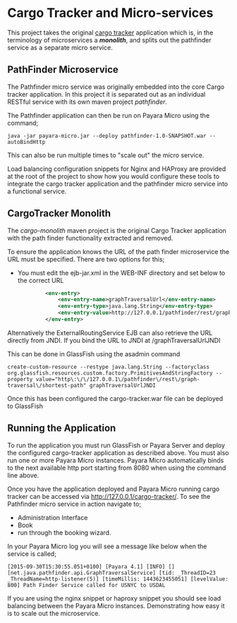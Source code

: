 Cargo Tracker and Micro-services
================================

This project takes the original [cargo tracker](https://cargotracker.java.net/) 
application which is, in the terminology of microservices a ***monolith***, and 
splits out the pathfinder service as a separate micro service. 

PathFinder Microservice
-----------------------

The Pathfinder micro service was originally embedded into the core Cargo tracker
application. In this project it is separated out as an individual RESTful service
with its own maven project *pathfinder*.

The Pathfinder application can then be run on Payara Micro using the command;

```shell
java -jar payara-micro.jar --deploy pathfinder-1.0-SNAPSHOT.war --autoBindHttp
```

This can also be run multiple times to "scale out" the micro service. 

Load balancing configuration snippets for Nginx and HAProxy are provided at the 
root of the project to show how you would configure these tools to integrate
the cargo tracker application and the pathfinder micro service into a functional
service.

CargoTracker Monolith
---------------------

The *cargo-monolith* maven project is the original Cargo Tracker application with
the path finder functionality extracted and removed. 

To ensure the application knows the URL of the path finder microservice the URL 
must be specified. There are two options for this;
* You must edit the ejb-jar.xml in the WEB-INF directory and set below to the correct URL
```xml
            <env-entry>
                <env-entry-name>graphTraversalUrl</env-entry-name>
                <env-entry-type>java.lang.String</env-entry-type>
                <env-entry-value>http://127.0.0.1/pathfinder/rest/graph-traversal/shortest-path</env-entry-value>
            </env-entry>
```

Alternatively the ExternalRoutingService EJB can also retrieve the URL directly from JNDI.
If you bind the URL to JNDI at /graphTraversalUrlJNDI

This can be done in GlassFish using the asadmin command
```shell
create-custom-resource --restype java.lang.String --factoryclass org.glassfish.resources.custom.factory.PrimitivesAndStringFactory --property value="http\:\/\/127.0.0.1\/pathfinder\/rest\/graph-traversal\/shortest-path" graphTraversalUrlJNDI
 ```

Once this has been configured the cargo-tracker.war file can be deployed to GlassFish

Running the Application
-----------------------

To run the application you must run GlassFish or Payara Server and deploy the 
configured cargo-tracker application as described above. You must also run one or
more Payara Micro instances. Payara Micro automatically binds to the next available
http port starting from 8080 when using the command line above.

Once you have the application deployed and Payara Micro running cargo tracker can
 be accessed via http://127.0.0.1/cargo-tracker/.
To see the Pathfinder micro service in action navigate to;
* Administration Interface
* Book
* run through the booking wizard.

In your Payara Micro log you will see a message like below when the service is called;
```shell
[2015-09-30T15:30:55.051+0100] [Payara 4.1] [INFO] [] [net.java.pathfinder.api.GraphTraversalService] [tid: _ThreadID=23 _ThreadName=http-listener(5)] [timeMillis: 1443623455051] [levelValue: 800] Path Finder Service called for USNYC to USDAL
```
If you are using the nginx snippet or haproxy snippet you should see load balancing between
the Payara Micro instances. Demonstrating how easy it is to scale out the microservice.

